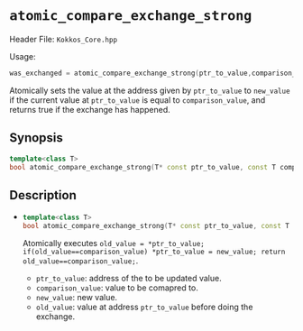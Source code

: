 # `atomic_compare_exchange_strong`

Header File: `Kokkos_Core.hpp`

Usage:
```c++
was_exchanged = atomic_compare_exchange_strong(ptr_to_value,comparison_value, new_value);
```

Atomically sets the value at the address given by `ptr_to_value` to `new_value` if the current value at `ptr_to_value`
is equal to `comparison_value`, and returns true if the exchange has happened.

## Synopsis

```c++
template<class T>
bool atomic_compare_exchange_strong(T* const ptr_to_value, const T comparison_value, const T new_value);
```

## Description

* ```c++
  template<class T>
  bool atomic_compare_exchange_strong(T* const ptr_to_value, const T comparison_value, const T new_value);
  ```

  Atomically executes `old_value = *ptr_to_value; if(old_value==comparison_value) *ptr_to_value = new_value; return old_value==comparison_value;`. 
  * `ptr_to_value`: address of the to be updated value.
  * `comparison_value`: value to be comapred to.
  * `new_value`: new value.
  * `old_value`: value at address `ptr_to_value` before doing the exchange.

